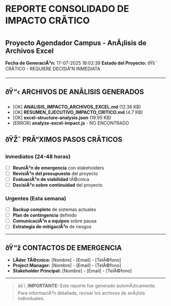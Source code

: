 ﻿# REPORTE CONSOLIDADO DE IMPACTO CRÃTICO
## Proyecto Agendador Campus - AnÃ¡lisis de Archivos Excel

**Fecha de GeneraciÃ³n:** 17-07-2025 18:02:39
**Estado del Proyecto:** ðŸš¨ CRÃTICO - REQUIERE DECISIÃ“N INMEDIATA

---

## ðŸ“‹ ARCHIVOS DE ANÃLISIS GENERADOS

- [OK] **ANALISIS_IMPACTO_ARCHIVOS_EXCEL.md** (12.36 KB)
- [OK] **RESUMEN_EJECUTIVO_IMPACTO_CRITICO.md** (4.7 KB)
- [OK] **excel-structure-analysis.json** (19.95 KB)
- [ERROR] **analyze-excel-impact.js** - NO ENCONTRADO

## ðŸŽ¯ PRÃ“XIMOS PASOS CRÃTICOS

### Inmediatos (24-48 horas)
- [ ] **ReuniÃ³n de emergencia** con stakeholders
- [ ] **RevisiÃ³n del presupuesto** del proyecto
- [ ] **EvaluaciÃ³n de viabilidad** tÃ©cnica
- [ ] **DecisiÃ³n sobre continuidad** del proyecto

### Urgentes (Esta semana)
- [ ] **Backup completo** de sistemas actuales
- [ ] **Plan de contingencia** definido
- [ ] **ComunicaciÃ³n a equipos** sobre pausa
- [ ] **Estrategia de mitigaciÃ³n** de riesgos

---

## ðŸ“ž CONTACTOS DE EMERGENCIA

- **LÃ­der TÃ©cnico:** [Nombre] - [Email] - [TelÃ©fono]
- **Project Manager:** [Nombre] - [Email] - [TelÃ©fono]
- **Stakeholder Principal:** [Nombre] - [Email] - [TelÃ©fono]

---

> âš ï¸ **IMPORTANTE:** Este reporte fue generado automÃ¡ticamente. 
> Para informaciÃ³n detallada, revisar los archivos de anÃ¡lisis individuales.

